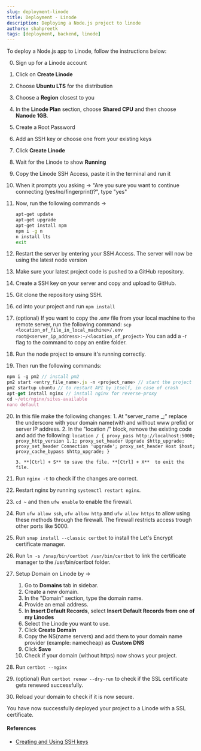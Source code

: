 ```yaml
---
slug: deployment-linode
title: Deployment - Linode
description: Deploying a Node.js project to linode
authors: shahpreetk
tags: [deployment, backend, linode]
---
```


To deploy a Node.js app to Linode, follow the instructions below:
<!-- truncate -->
0. Sign up for a Linode account
1. Click on **Create Linode**
2. Choose **Ubuntu LTS** for the distribution
3. Choose a **Region** closest to you
4. In the **Linode Plan** section, choose **Shared CPU** and then choose **Nanode 1GB**.
5. Create a Root Password
6. Add an SSH key or choose one from your existing keys
7. Click **Create Linode**
8. Wait for the Linode to show **Running**
9. Copy the Linode SSH Access, paste it in the terminal and run it
10. When it prompts you asking -> "Are you sure you want to continue connecting (yes/no/fingerprint)?", type "yes"
11. Now, run the following commands ->

    ```sh
    apt-get update
    apt-get upgrade
    apt-get install npm
    npm i -g n
    n install lts
    exit
    ```
12. Restart the server by entering your SSH Access. The server will now be using the latest node version
13. Make sure your latest project code is pushed to a GitHub repository.
14. Create a SSH key on your server and copy and upload to GitHub.
15. Git clone the repository using SSH.
16. cd into your project and run ```npm install```
17. (optional) If you want to copy the .env file from your local machine to the remote server, run the following command:
      ```scp <location_of_file_in_local_machine>/.env root@<server_ip_address>:~/<location_of_project>```
You can add a -r flag to the command to copy an entire folder.
18. Run the node project to ensure it's running correctly.
19. Then run the following commands:
```js
npm i -g pm2 // install pm2
pm2 start <entry_file_name>.js -n <project_name> // start the project
pm2 startup ubuntu // to restart API by itself, in case of crash
apt-get install nginx // install nginx for reverse-proxy
cd ~/etc/nginx/sites-available
nano default
```

20. In this file make the following changes:
        1. At "server_name _;" replace the underscore with your domain name(with and without www prefix) or server IP address.
        2. In the "location /" block, remove the existing code and add the following:
              ```
              location / {
                  proxy_pass http://localhost:5000;
                  proxy_http_version 1.1;
                  proxy_set_header Upgrade $http_upgrade;
                  proxy_set_header Connection 'upgrade';
                  proxy_set_header Host $host;
                  proxy_cache_bypass $http_upgrade;
              }
              ```

        3. **[Ctrl] + S** to save the file. **[Ctrl] + X**  to exit the file.
24. Run ```nginx -t``` to check if the changes are correct.
25. Restart nginx by running ```systemctl restart nginx```.
26. ```cd ~``` and then ```ufw enable``` to enable the firewall.
27. Run ```ufw allow ssh```, ```ufw allow http``` and ```ufw allow https``` to allow using these methods through the firewall. The firewall restricts access trough other ports like 5000.
28. Run ```snap install --classic certbot``` to install the Let's Encrypt certificate manager.
29. Run ```ln -s /snap/bin/certbot /usr/bin/certbot``` to link the certificate manager to the /usr/bin/certbot folder.
30. Setup Domain on Linode by ->
    1. Go to **Domains** tab in sidebar.
    2. Create a new domain.
    3. In the "Domain" section, type the domain name.
    4. Provide an email address.
    5. In **Insert Default Records**, select **Insert Default Records from one of my Linodes**
    6. Select the Linode you want to use.
    7. Click **Create Domain**
    8. Copy the NS(name servers) and add them to your domain name provider (example: namecheap) as **Custom DNS**
    9. Click **Save**
    10. Check if your domain (without https) now shows your project.
31. Run ```certbot --nginx```
32. (optional) Run ```certbot renew --dry-run``` to check if the SSL certificate gets renewed successfully.
33. Reload your domain to check if it is now secure.

You have now successfully deployed your project to a Linode with a SSL certificate.

#### References
- [Creating and Using SSH keys](https://www.linode.com/docs/guides/use-public-key-authentication-with-ssh/)
